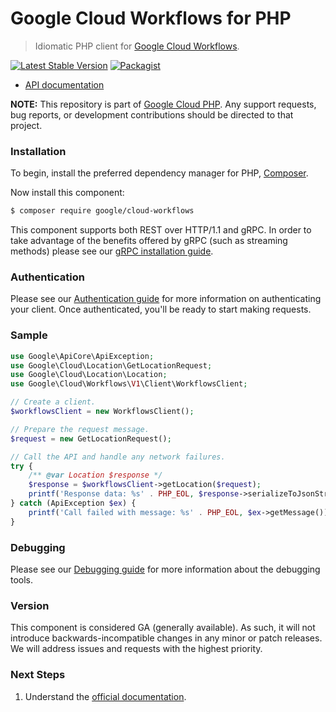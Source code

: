 # Google Cloud Workflows for PHP

> Idiomatic PHP client for [Google Cloud Workflows](https://cloud.google.com/workflows).

[![Latest Stable Version](https://poser.pugx.org/google/cloud-workflows/v/stable)](https://packagist.org/packages/google/cloud-workflows) [![Packagist](https://img.shields.io/packagist/dm/google/cloud-workflows.svg)](https://packagist.org/packages/google/cloud-workflows)

* [API documentation](https://cloud.google.com/php/docs/reference/cloud-workflows/latest)

**NOTE:** This repository is part of [Google Cloud PHP](https://github.com/googleapis/google-cloud-php). Any
support requests, bug reports, or development contributions should be directed to
that project.

### Installation

To begin, install the preferred dependency manager for PHP, [Composer](https://getcomposer.org/).

Now install this component:

```sh
$ composer require google/cloud-workflows
```

This component supports both REST over HTTP/1.1 and gRPC. In order to take advantage of the benefits offered by gRPC (such as streaming methods)
please see our [gRPC installation guide](https://cloud.google.com/php/grpc).

### Authentication

Please see our [Authentication guide](https://github.com/googleapis/google-cloud-php/blob/main/AUTHENTICATION.md) for more information
on authenticating your client. Once authenticated, you'll be ready to start making requests.

### Sample

```php
use Google\ApiCore\ApiException;
use Google\Cloud\Location\GetLocationRequest;
use Google\Cloud\Location\Location;
use Google\Cloud\Workflows\V1\Client\WorkflowsClient;

// Create a client.
$workflowsClient = new WorkflowsClient();

// Prepare the request message.
$request = new GetLocationRequest();

// Call the API and handle any network failures.
try {
    /** @var Location $response */
    $response = $workflowsClient->getLocation($request);
    printf('Response data: %s' . PHP_EOL, $response->serializeToJsonString());
} catch (ApiException $ex) {
    printf('Call failed with message: %s' . PHP_EOL, $ex->getMessage());
}
```

### Debugging

Please see our [Debugging guide](https://github.com/googleapis/google-cloud-php/blob/main/DEBUG.md)
for more information about the debugging tools.

### Version

This component is considered GA (generally available). As such, it will not introduce backwards-incompatible changes in
any minor or patch releases. We will address issues and requests with the highest priority.

### Next Steps

1. Understand the [official documentation](https://cloud.google.com/workflows/docs).
